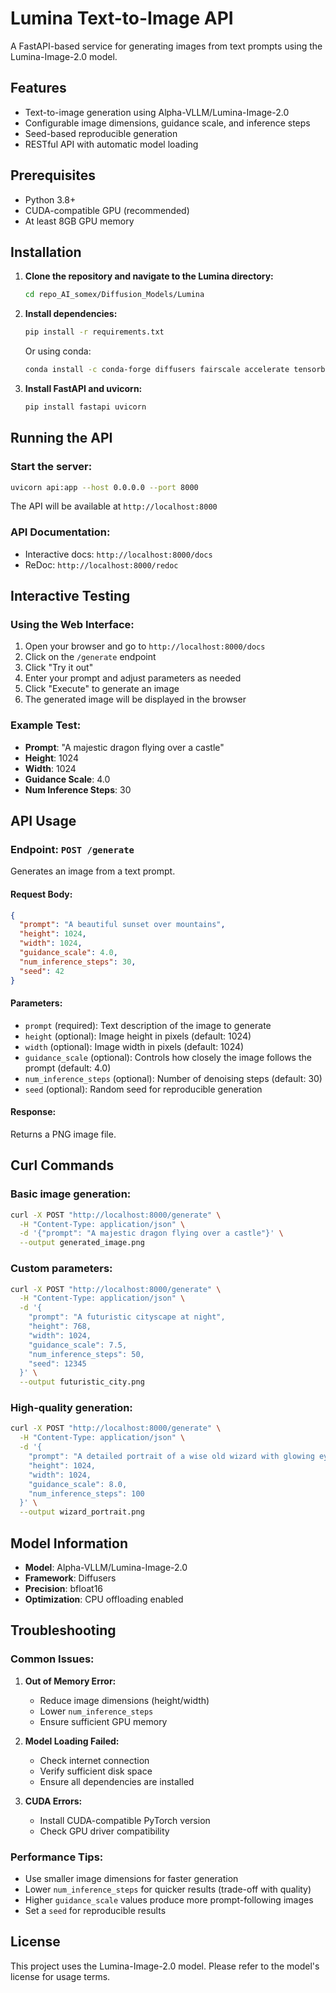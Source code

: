 # Lumina Text-to-Image API

A FastAPI-based service for generating images from text prompts using the Lumina-Image-2.0 model.

## Features

- Text-to-image generation using Alpha-VLLM/Lumina-Image-2.0
- Configurable image dimensions, guidance scale, and inference steps
- Seed-based reproducible generation
- RESTful API with automatic model loading

## Prerequisites

- Python 3.8+
- CUDA-compatible GPU (recommended)
- At least 8GB GPU memory

## Installation

1. **Clone the repository and navigate to the Lumina directory:**
   ```bash
   cd repo_AI_somex/Diffusion_Models/Lumina
   ```

2. **Install dependencies:**
   ```bash
   pip install -r requirements.txt
   ```

   Or using conda:
   ```bash
   conda install -c conda-forge diffusers fairscale accelerate tensorboard transformers gradio torchdiffeq click torchvision
   ```

3. **Install FastAPI and uvicorn:**
   ```bash
   pip install fastapi uvicorn
   ```

## Running the API

### Start the server:
```bash
uvicorn api:app --host 0.0.0.0 --port 8000
```

The API will be available at `http://localhost:8000`

### API Documentation:
- Interactive docs: `http://localhost:8000/docs`
- ReDoc: `http://localhost:8000/redoc`

## Interactive Testing

### Using the Web Interface:
1. Open your browser and go to `http://localhost:8000/docs`
2. Click on the `/generate` endpoint
3. Click "Try it out"
4. Enter your prompt and adjust parameters as needed
5. Click "Execute" to generate an image
6. The generated image will be displayed in the browser

### Example Test:
- **Prompt**: "A majestic dragon flying over a castle"
- **Height**: 1024
- **Width**: 1024
- **Guidance Scale**: 4.0
- **Num Inference Steps**: 30

## API Usage

### Endpoint: `POST /generate`

Generates an image from a text prompt.

#### Request Body:
```json
{
  "prompt": "A beautiful sunset over mountains",
  "height": 1024,
  "width": 1024,
  "guidance_scale": 4.0,
  "num_inference_steps": 30,
  "seed": 42
}
```

#### Parameters:
- `prompt` (required): Text description of the image to generate
- `height` (optional): Image height in pixels (default: 1024)
- `width` (optional): Image width in pixels (default: 1024)
- `guidance_scale` (optional): Controls how closely the image follows the prompt (default: 4.0)
- `num_inference_steps` (optional): Number of denoising steps (default: 30)
- `seed` (optional): Random seed for reproducible generation

#### Response:
Returns a PNG image file.

## Curl Commands

### Basic image generation:
```bash
curl -X POST "http://localhost:8000/generate" \
  -H "Content-Type: application/json" \
  -d '{"prompt": "A majestic dragon flying over a castle"}' \
  --output generated_image.png
```

### Custom parameters:
```bash
curl -X POST "http://localhost:8000/generate" \
  -H "Content-Type: application/json" \
  -d '{
    "prompt": "A futuristic cityscape at night",
    "height": 768,
    "width": 1024,
    "guidance_scale": 7.5,
    "num_inference_steps": 50,
    "seed": 12345
  }' \
  --output futuristic_city.png
```

### High-quality generation:
```bash
curl -X POST "http://localhost:8000/generate" \
  -H "Content-Type: application/json" \
  -d '{
    "prompt": "A detailed portrait of a wise old wizard with glowing eyes",
    "height": 1024,
    "width": 1024,
    "guidance_scale": 8.0,
    "num_inference_steps": 100
  }' \
  --output wizard_portrait.png
```

## Model Information

- **Model**: Alpha-VLLM/Lumina-Image-2.0
- **Framework**: Diffusers
- **Precision**: bfloat16
- **Optimization**: CPU offloading enabled

## Troubleshooting

### Common Issues:

1. **Out of Memory Error:**
   - Reduce image dimensions (height/width)
   - Lower `num_inference_steps`
   - Ensure sufficient GPU memory

2. **Model Loading Failed:**
   - Check internet connection
   - Verify sufficient disk space
   - Ensure all dependencies are installed

3. **CUDA Errors:**
   - Install CUDA-compatible PyTorch version
   - Check GPU driver compatibility

### Performance Tips:

- Use smaller image dimensions for faster generation
- Lower `num_inference_steps` for quicker results (trade-off with quality)
- Higher `guidance_scale` values produce more prompt-following images
- Set a `seed` for reproducible results

## License

This project uses the Lumina-Image-2.0 model. Please refer to the model's license for usage terms. 